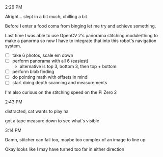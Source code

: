 2:26 PM

Alright... slept in a bit much, chilling a bit

Before I enter a food coma from binging let me try and achieve something.

Last time I was able to use OpenCV 2's panorama stitching module/thing to make a panorma so now I have to integrate that into this robot's navigation system.

- [ ] take 6 photos, scale em down
- [ ] perform panorama with all 6 (easiest)
  - alternative is top 3, bottom 3, then top + bottom
- [ ] perform blob finding
- [ ] do pointing math with offsets in mind
- [ ] start doing depth scanning and measurements

I'm also curious on the stitching speed on the Pi Zero 2

2:43 PM

distracted, cat wants to play ha

got a tape measure down to see what's visible

3:14 PM

Damn, stitcher can fail too, maybe too complex of an image to line up

Okay looks like I may have turned too far in either direction

